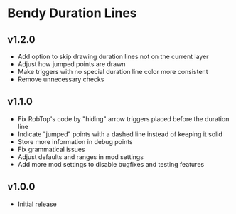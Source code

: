 # Bendy Duration Lines
## v1.2.0
- Add option to skip drawing duration lines not on the current layer
- Adjust how jumped points are drawn
- Make triggers with no special duration line color more consistent
- Remove unnecessary checks
## v1.1.0
- Fix RobTop's code by "hiding" arrow triggers placed before the duration line
- Indicate "jumped" points with a dashed line instead of keeping it solid
- Store more information in debug points
- Fix grammatical issues
- Adjust defaults and ranges in mod settings
- Add more mod settings to disable bugfixes and testing features
## v1.0.0
- Initial release
